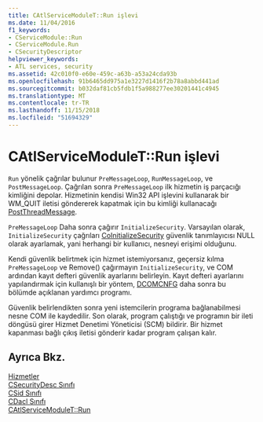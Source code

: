 ```yaml
---
title: CAtlServiceModuleT::Run işlevi
ms.date: 11/04/2016
f1_keywords:
- CServiceModule::Run
- CServiceModule.Run
- CSecurityDescriptor
helpviewer_keywords:
- ATL services, security
ms.assetid: 42c010f0-e60e-459c-a63b-a53a24cda93b
ms.openlocfilehash: 91b6465dd975a1e3227d1416f2b78a8abbd441ad
ms.sourcegitcommit: b032daf81cb5fdb1f5a988277ee30201441c4945
ms.translationtype: MT
ms.contentlocale: tr-TR
ms.lasthandoff: 11/15/2018
ms.locfileid: "51694329"
---
```

# <a name="catlservicemoduletrun-function"></a>CAtlServiceModuleT::Run işlevi

`Run` yönelik çağrılar bulunur `PreMessageLoop`, `RunMessageLoop`, ve `PostMessageLoop`. Çağrılan sonra `PreMessageLoop` ilk hizmetin iş parçacığı kimliğini depolar. Hizmetinin kendisi Win32 API işlevini kullanarak bir WM_QUIT iletisi göndererek kapatmak için bu kimliği kullanacağı [PostThreadMessage](/windows/desktop/api/winuser/nf-winuser-postthreadmessagea).

`PreMessageLoop` Daha sonra çağırır `InitializeSecurity`. Varsayılan olarak, `InitializeSecurity` çağrıları [CoInitializeSecurity](/windows/desktop/api/combaseapi/nf-combaseapi-coinitializesecurity) güvenlik tanımlayıcısı NULL olarak ayarlamak, yani herhangi bir kullanıcı, nesneyi erişimi olduğunu.

Kendi güvenlik belirtmek için hizmet istemiyorsanız, geçersiz kılma `PreMessageLoop` ve Remove() çağırmayın `InitializeSecurity`, ve COM ardından kayıt defteri güvenlik ayarlarını belirleyin. Kayıt defteri ayarlarını yapılandırmak için kullanışlı bir yöntem, [DCOMCNFG](../atl/dcomcnfg.md) daha sonra bu bölümde açıklanan yardımcı programı.

Güvenlik belirlendikten sonra yeni istemcilerin programa bağlanabilmesi nesne COM ile kaydedilir. Son olarak, program çalıştığı ve programın bir ileti döngüsü girer Hizmet Denetimi Yöneticisi (SCM) bildirir. Bir hizmet kapanması bağlı çıkış iletisi gönderir kadar program çalışan kalır.

## <a name="see-also"></a>Ayrıca Bkz.

[Hizmetler](../atl/atl-services.md)<br/>
[CSecurityDesc Sınıfı](../atl/reference/csecuritydesc-class.md)<br/>
[CSid Sınıfı](../atl/reference/csid-class.md)<br/>
[CDacl Sınıfı](../atl/reference/cdacl-class.md)<br/>
[CAtlServiceModuleT::Run](../atl/reference/catlservicemodulet-class.md#run)

